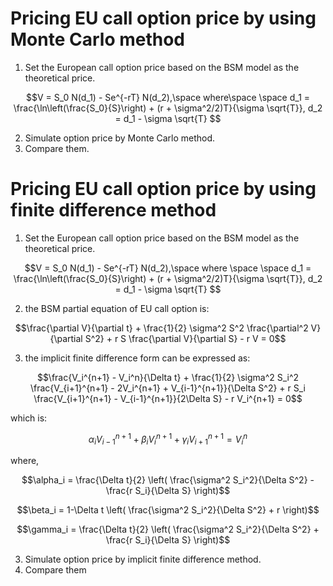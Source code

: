 # Pricing EU call option price by using Monte Carlo method
1. Set the European call option price based on the BSM model as the theoretical price.
  
$$V = S_0 N(d_1) - Se^{-rT} N(d_2),\space where\space \space d_1 = \frac{\ln\left(\frac{S_0}{S}\right) + (r + \sigma^2/2)T}{\sigma \sqrt{T}}, d_2 = d_1 - \sigma \sqrt{T} $$
  
2. Simulate option price by Monte Carlo method.    
3. Compare them.

# Pricing EU call option price by using finite difference method
1. Set the European call option price based on the BSM model as the theoretical price.
     
$$V = S_0 N(d_1) - Se^{-rT} N(d_2),\space where \space \space d_1 = \frac{\ln\left(\frac{S_0}{S}\right) + (r + \sigma^2/2)T}{\sigma \sqrt{T}}, d_2 = d_1 - \sigma \sqrt{T} $$
  
2. the BSM partial equation of EU call option is:
    
$$\frac{\partial V}{\partial t} + \frac{1}{2} \sigma^2 S^2 \frac{\partial^2 V}{\partial S^2} + r S \frac{\partial V}{\partial S} - r V = 0$$  

3. the implicit finite difference form can be expressed as:  
  
$$\frac{V_i^{n+1} - V_i^n}{\Delta t} + \frac{1}{2} \sigma^2 S_i^2 \frac{V_{i+1}^{n+1} - 2V_i^{n+1} + V_{i-1}^{n+1}}{\Delta S^2} + r S_i \frac{V_{i+1}^{n+1} - V_{i-1}^{n+1}}{2\Delta S} - r V_i^{n+1} = 0$$    
  
which is:  

$$\alpha_i V_{i-1}^{n+1} + \beta_i V_i^{n+1} + \gamma_i V_{i+1}^{n+1} = V_i^n$$  
  
where,  

$$\alpha_i = \frac{\Delta t}{2} \left( \frac{\sigma^2 S_i^2}{\Delta S^2} - \frac{r S_i}{\Delta S} \right)$$  
  
$$\beta_i = 1-\Delta t \left( \frac{\sigma^2 S_i^2}{\Delta S^2} + r \right)$$  
  
$$\gamma_i = \frac{\Delta t}{2} \left( \frac{\sigma^2 S_i^2}{\Delta S^2} + \frac{r S_i}{\Delta S} \right)$$  

3. Simulate option price by implicit finite difference method.
4. Compare them




